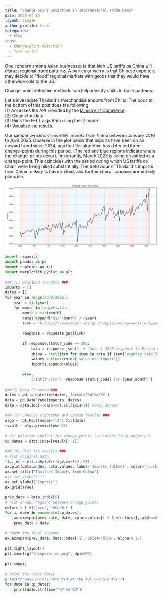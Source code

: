 ```yaml
---
title: "Change-point Detection in International Trade Data"
date: 2025-06-10
layout: single
author_profile: true
categories:
  - blog
tags:
  - Change-point detection
  - Time series
---
```


One concern among Asian businesses is that high US tariffs on China will disrupt regional trade patterns. A particular worry is that Chinese exporters may decide to "flood" regional markets with goods that they would have otherwise sold to the US.

Change-point detection methods can help identify shifts in trade patterns.  

Let's investigate Thailand's merchandise imports from China. The code at the bottom of this post does the following:  
(1) Accesses the API provided by the [Ministry of Commerce](https://tradereport.moc.go.th/opendata/summarycountries).  
(2) Cleans the data.    
(3) Runs the PELT algorithm using the l2 model.  
(4) Visualize the results.  

Our sample consists of monthly imports from China between January 2016 to April 2025. Observe in the plot below that imports have been on an upward trend since 2024, and that the algorithm has detected three change-points during this period. (The red and blue regions indicate where the change-points occur). Importantly, March 2025 is being classified as a change-point. This coincides with the period during which US tariffs on China were being hiked substantially. The behaviour of Thailand's imports from China is likely to have shifted, and further sharp increases are entirely plausible.

![Plot showing imports](/assets/images/thimports_cn.png)


```python
import requests
import pandas as pd
import ruptures as rpt
import matplotlib.pyplot as plt

### (1) Download the data ###
imports = []
dates = []
for year in range(2009,2026):
    year = str(year)
    for month in range(1,13):
        month = str(month)
        dates.append('01/'+month+'/'+year)
        link = 'https://tradereport.moc.go.th/api/summarycountries?year='+year+'&month='+month+'&limit=0'
        
        response = requests.get(link)
        
        if response.status_code == 200:
            data = response.json()  # Convert JSON response to Python dictionary
            china = next(item for item in data if item["country_code"] == "CN")
            values = float(china['value_usd_import'])
            imports.append(values)
            
        else:
            print(f"Error: {response.status_code} for {year,month}")

###(2) Data Cleaning ###
dates = pd.to_datetime(dates, format='%d/%m/%Y')
data = pd.DataFrame(imports, dates)
data = data.loc[~(data==0).all(axis=1)] #drop zeroes

### (3) Execute algorithm and obtain results ###
algo = rpt.Pelt(model="l2").fit(data)
result = algo.predict(pen=10)

# Get datetime indices for change points (excluding final endpoint)
cp_dates = data.index[result[:-1]]

### (4) Plot the results ###
# Plot original data
fig, ax = plt.subplots(figsize=(14, 6))
ax.plot(data.index, data.values, label='Imports (US$mn)', color='black')
ax.set_title("Thailand Imports from China")
#ax.set_xlabel("")
ax.set_ylabel("Imports")
ax.grid(True)

prev_date = data.index[0]
# Plot shaded regions between change points
colors = ['#ffcccc', '#cce5ff']
for i, date in enumerate(cp_dates):
    ax.axvspan(prev_date, date, color=colors[i % len(colors)], alpha=0.3)
    prev_date = date

# Shade the final segment
ax.axvspan(prev_date, data.index[-1], color='blue', alpha=0.15)

plt.tight_layout()
plt.savefig("thimports_cn.png", dpi=300)

plt.show()

# Print the exact dates
print("Change points detected at the following dates:")
for date in cp_dates:
    print(date.strftime("%Y-%m-%d"))   
```


